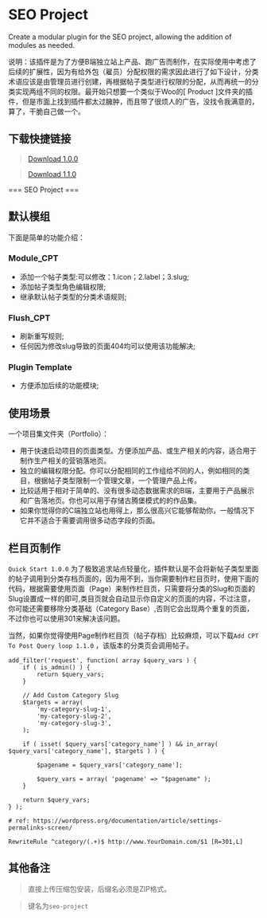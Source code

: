 # SEO Project
Create a modular plugin for the SEO project, allowing the addition of modules as needed.

说明：该插件是为了方便B端独立站上产品、跑广告而制作，在实际使用中考虑了后续的扩展性，因为有给外包（雇员）分配权限的需求因此进行了如下设计，分类术语应该是由管理员进行创建，再根据帖子类型进行权限的分配，从而再统一的分类实现两组不同的权限。最开始只想要一个类似于Woo的[ Product ]文件夹的插件，但是市面上找到插件都太过臃肿，而且带了很烦人的广告，没找令我满意的，算了，干脆自己做一个。
## 下载快捷链接
> [Download 1.0.0](https://github.com/roambiz/seo-project/releases/tag/1.0.0)

> [Download 1.1.0](https://github.com/roambiz/seo-project/releases/tag/1.1.0)

=== SEO Project ===

## 默认模组
下面是简单的功能介绍：
### Module_CPT
+ 添加一个帖子类型:可以修改：1.icon；2.label；3.slug;
+ 添加帖子类型角色编辑权限;
+ 继承默认帖子类型的分类术语规则;
### Flush_CPT
+ 刷新重写规则;
+ 任何因为修改slug导致的页面404均可以使用该功能解决;
### Plugin Template
+ 方便添加后续的功能模块;

## 使用场景
一个项目集文件夹（Portfolio）：
* 用于快速启动项目的页面类型。方便添加产品、或生产相关的内容，适合用于制作生产相关的营销落地页。
* 独立的编辑权限分配。你可以分配相同的工作组给不同的人，例如相同的类目，根据帖子类型限制一个管理文章，一个管理产品上传。
* 比较适用于相对于简单的、没有很多动态数据需求的B端，主要用于产品展示和广告落地页。你也可以用于存储古腾堡模式的的作品集。
* 如果你觉得你的C端独立站也用得上，那么很高兴它能够帮助你，一般情况下它并不适合于需要调用很多动态字段的页面。

## 栏目页制作
`Quick Start 1.0.0` 为了极致追求站点轻量化，插件默认是不会将新帖子类型里面的帖子调用到分类存档页面的，因为用不到，当你需要制作栏目页时，使用下面的代码，根据需要使用页面（Page）来制作栏目页，只需要将分类的Slug和页面的Slug设置成一样的即可,类目页就会自动显示你自定义的页面的内容，不过注意，你可能还需要移除分类基础（Category Base）,否则它会出现两个重复的页面，不过你也可以使用301来解决该问题。

当然，如果你觉得使用Page制作栏目页（帖子存档）比较麻烦，可以下载`Add CPT To Post Query loop 1.1.0` ，该版本的分类页会调用帖子。
```
add_filter('request', function( array $query_vars ) {
    if ( is_admin() ) {
        return $query_vars;
    }

    // Add Custom Category Slug
    $targets = array(
        'my-category-slug-1',
        'my-category-slug-2',
        'my-category-slug-3',
    );

    if ( isset( $query_vars['category_name'] ) && in_array( $query_vars['category_name'], $targets ) ) {
        
        $pagename = $query_vars['category_name'];

        $query_vars = array( 'pagename' => "$pagename" );
    }

    return $query_vars;
} );
```
```
# ref: https://wordpress.org/documentation/article/settings-permalinks-screen/

RewriteRule ^category/(.+)$ http://www.YourDomain.com/$1 [R=301,L]
```

## 其他备注
>直接上传压缩包安装，后缀名必须是ZIP格式。

>键名为`seo-project`